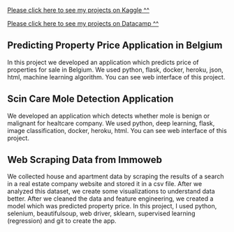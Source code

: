 [Please click here to see my projects on Kaggle ^^](https://www.kaggle.com/mremreozan) 

[Please click here to see my projects on Datacamp ^^](https://github.com/mremreozan/Data-Science-and-Data-Warehouse/tree/master/Data%20Science/Datacamp%20projects) 

## Predicting Property Price Application in Belgium

In this project we developed an application which predicts price of properties for sale in Belgium. We used python, flask, docker, heroku, json, html, machine learning algorithm. You can see web interface of this project. 

## Scin Care Mole Detection Application

We developed an application which detects whether mole is benign or malignant for healtcare company. We used python, deep learning, flask, image classification, docker, heroku, html. You can see web interface of this project.


## Web Scraping Data from Immoweb

We collected house and apartment data by scraping the results of a search in a real estate company website and stored it in a csv file. After we analyzed this dataset, we create some visualizations to understand data better. After we cleaned the data and feature engineering, we created a model which was predicted property price. In this project, I used python, selenium, beautifulsoup, web driver, sklearn, supervised learning (regression) and git to create the app. 
